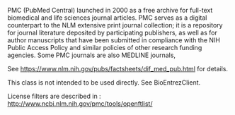 PMC (PubMed Central) launched in 2000 as a free archive for full-text biomedical and life sciences journal articles. PMC serves as a digital counterpart to the NLM extensive print journal collection; it is a repository for journal literature deposited by participating publishers, as well as for author manuscripts that have been submitted in compliance with the NIH Public Access Policy and similar policies of other research funding agencies. Some PMC journals are also MEDLINE journals,

See https://www.nlm.nih.gov/pubs/factsheets/dif_med_pub.html for details.

This class is not intended to be used directly.
See BioEntrezClient.

License filters are described in : http://www.ncbi.nlm.nih.gov/pmc/tools/openftlist/
